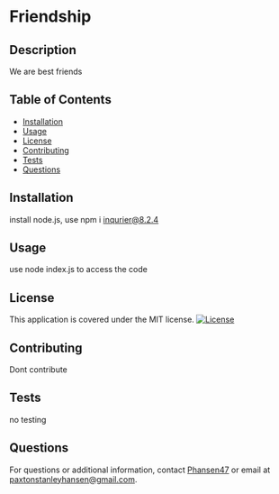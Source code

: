 
# Friendship

## Description
We are best friends

## Table of Contents
- [Installation](#installation)
- [Usage](#usage)
- [License](#license)
- [Contributing](#contributing)
- [Tests](#tests)
- [Questions](#questions)

## Installation
install node.js, use npm i inqurier@8.2.4

## Usage
use node index.js to access the code

## License
This application is covered under the MIT license. [![License](https://img.shields.io/badge/License-MIT-blue.svg)](https://opensource.org/licenses/MIT)

## Contributing
Dont contribute

## Tests
no testing

## Questions
For questions or additional information, contact [Phansen47](https://github.com/Phansen47) or email at paxtonstanleyhansen@gmail.com.
